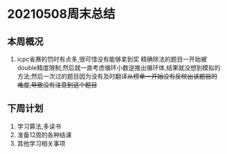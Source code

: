 # 20210508周末总结
## 本周概况
1. icpc省赛的罚时有点多,很可惜没有能够拿到奖
精确除法的题目一开始被double精度限制,然后就一直考虑循环小数逆推出循环体,结果就没想到模拟的方法;然后一次过的题目因为没有及时翻译~~从榜单一开始没有反映出该题目的难度,导致没有注意到这个题目~~
## 下周计划
1. 学习算法,多读书
2. 准备12周的各种结课
3. 其他学习相关事项
